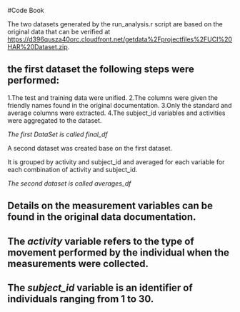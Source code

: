 #Code Book

The two datasets generated by the run_analysis.r script are based on the original data that can be verified at https://d396qusza40orc.cloudfront.net/getdata%2Fprojectfiles%2FUCI%20HAR%20Dataset.zip.

## the first dataset the following steps were performed:

1.The test and training data were unified.
2.The columns were given the friendly names found in the original documentation.
3.Only the standard and average columns were extracted.
4.The subject_id variables and activities were aggregated to the dataset.

_The first DataSet is called final_df_

A second dataset was created base on the first dataset. 

It is grouped by activity and subject_id and averaged for each variable for each combination of activity and subject_id.

_The second dataset is called averages_df_

## Details on the measurement variables can be found in the original data documentation.

## The *activity* variable refers to the type of movement performed by the individual when the measurements were collected.

## The *subject_id* variable is an identifier of individuals ranging from 1 to 30.